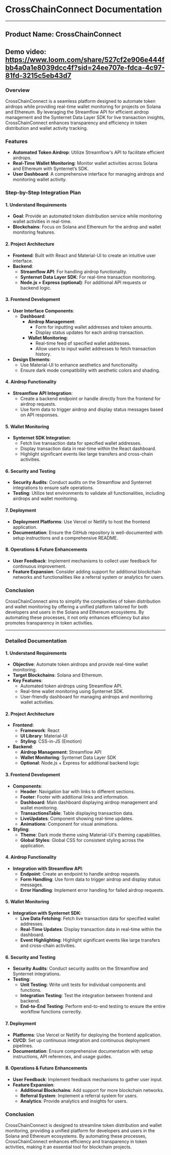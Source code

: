 # CrossChainConnect Documentation

---

## Product Name: CrossChainConnect

## Demo video: https://www.loom.com/share/527cf2e906e444fbb4a0a1e8039dcc4f?sid=24ee707e-fdca-4c97-81fd-3215c5eb43d7

### Overview
CrossChainConnect is a seamless platform designed to automate token airdrops while providing real-time wallet monitoring for projects on Solana and Ethereum. By leveraging the Streamflow API for efficient airdrop management and the Synternet Data Layer SDK for live transaction insights, CrossChainConnect enhances transparency and efficiency in token distribution and wallet activity tracking.

### Features
- **Automated Token Airdrop**: Utilize Streamflow's API to facilitate efficient airdrops.
- **Real-Time Wallet Monitoring**: Monitor wallet activities across Solana and Ethereum with Synternet’s SDK.
- **User Dashboard**: A comprehensive interface for managing airdrops and monitoring wallet activity.

### Step-by-Step Integration Plan

#### 1. Understand Requirements
- **Goal**: Provide an automated token distribution service while monitoring wallet activities in real-time.
- **Blockchains**: Focus on Solana and Ethereum for the airdrop and wallet monitoring features.

#### 2. Project Architecture
- **Frontend**: Built with React and Material-UI to create an intuitive user interface.
- **Backend**:
  - **Streamflow API**: For handling airdrop functionality.
  - **Synternet Data Layer SDK**: For real-time transaction monitoring.
  - **Node.js + Express (optional)**: For additional API requests or backend logic.

#### 3. Frontend Development
- **User Interface Components**:
  - **Dashboard**:
    - **Airdrop Management**:
      - Form for inputting wallet addresses and token amounts.
      - Display status updates for each airdrop transaction.
    - **Wallet Monitoring**:
      - Real-time feed of specified wallet addresses.
      - Allow users to input wallet addresses to fetch transaction history.
- **Design Elements**:
  - Use Material-UI to enhance aesthetics and functionality.
  - Ensure dark mode compatibility with aesthetic colors and shading.

#### 4. Airdrop Functionality
- **Streamflow API Integration**:
  - Create a backend endpoint or handle directly from the frontend for airdrop requests.
  - Use form data to trigger airdrop and display status messages based on API responses.

#### 5. Wallet Monitoring
- **Synternet SDK Integration**:
  - Fetch live transaction data for specified wallet addresses.
  - Display transaction data in real-time within the React dashboard.
  - Highlight significant events like large transfers and cross-chain activities.

#### 6. Security and Testing
- **Security Audits**: Conduct audits on the Streamflow and Synternet integrations to ensure safe operations.
- **Testing**: Utilize test environments to validate all functionalities, including airdrops and wallet monitoring.

#### 7. Deployment
- **Deployment Platforms**: Use Vercel or Netlify to host the frontend application.
- **Documentation**: Ensure the GitHub repository is well-documented with setup instructions and a comprehensive README.

#### 8. Operations & Future Enhancements
- **User Feedback**: Implement mechanisms to collect user feedback for continuous improvement.
- **Feature Expansion**: Consider adding support for additional blockchain networks and functionalities like a referral system or analytics for users.

### Conclusion
CrossChainConnect aims to simplify the complexities of token distribution and wallet monitoring by offering a unified platform tailored for both developers and users in the Solana and Ethereum ecosystems. By automating these processes, it not only enhances efficiency but also promotes transparency in token activities.

---

### Detailed Documentation

#### 1. Understand Requirements
- **Objective**: Automate token airdrops and provide real-time wallet monitoring.
- **Target Blockchains**: Solana and Ethereum.
- **Key Features**:
  - Automated token airdrops using Streamflow API.
  - Real-time wallet monitoring using Synternet SDK.
  - User-friendly dashboard for managing airdrops and monitoring wallet activities.

#### 2. Project Architecture
- **Frontend**:
  - **Framework**: React
  - **UI Library**: Material-UI
  - **Styling**: CSS-in-JS (Emotion)
- **Backend**:
  - **Airdrop Management**: Streamflow API
  - **Wallet Monitoring**: Synternet Data Layer SDK
  - **Optional**: Node.js + Express for additional backend logic

#### 3. Frontend Development
- **Components**:
  - **Header**: Navigation bar with links to different sections.
  - **Footer**: Footer with additional links and information.
  - **Dashboard**: Main dashboard displaying airdrop management and wallet monitoring.
  - **TransactionsTable**: Table displaying transaction data.
  - **LiveUpdates**: Component showing real-time updates.
  - **Animations**: Component for visual animations.
- **Styling**:
  - **Theme**: Dark mode theme using Material-UI's theming capabilities.
  - **Global Styles**: Global CSS for consistent styling across the application.

#### 4. Airdrop Functionality
- **Integration with Streamflow API**:
  - **Endpoint**: Create an endpoint to handle airdrop requests.
  - **Form Handling**: Use form data to trigger airdrop and display status messages.
  - **Error Handling**: Implement error handling for failed airdrop requests.

#### 5. Wallet Monitoring
- **Integration with Synternet SDK**:
  - **Live Data Fetching**: Fetch live transaction data for specified wallet addresses.
  - **Real-Time Updates**: Display transaction data in real-time within the dashboard.
  - **Event Highlighting**: Highlight significant events like large transfers and cross-chain activities.

#### 6. Security and Testing
- **Security Audits**: Conduct security audits on the Streamflow and Synternet integrations.
- **Testing**:
  - **Unit Testing**: Write unit tests for individual components and functions.
  - **Integration Testing**: Test the integration between frontend and backend.
  - **End-to-End Testing**: Perform end-to-end testing to ensure the entire workflow functions correctly.

#### 7. Deployment
- **Platforms**: Use Vercel or Netlify for deploying the frontend application.
- **CI/CD**: Set up continuous integration and continuous deployment pipelines.
- **Documentation**: Ensure comprehensive documentation with setup instructions, API references, and usage guides.

#### 8. Operations & Future Enhancements
- **User Feedback**: Implement feedback mechanisms to gather user input.
- **Feature Expansion**:
  - **Additional Blockchains**: Add support for more blockchain networks.
  - **Referral System**: Implement a referral system for users.
  - **Analytics**: Provide analytics and insights for users.

### Conclusion
CrossChainConnect is designed to streamline token distribution and wallet monitoring, providing a unified platform for developers and users in the Solana and Ethereum ecosystems. By automating these processes, CrossChainConnect enhances efficiency and transparency in token activities, making it an essential tool for blockchain projects.
